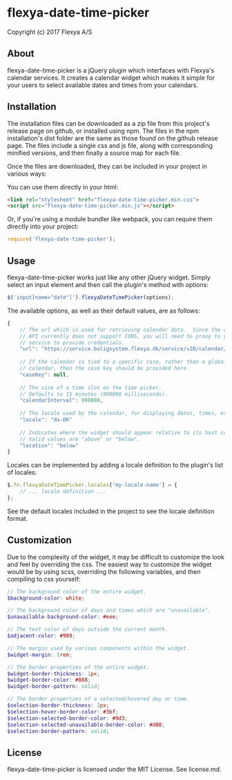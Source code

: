 flexya-date-time-picker
=======================

Copyright (c) 2017 Flexya A/S

About
-----

flexya-date-time-picker is a jQuery plugin which interfaces with Flexya's calendar services. It
creates a calendar widget which makes it simple for your users to select available dates and times
from your calendars.

Installation
------------

The installation files can be downloaded as a zip file from this project's release page on github,
or installed using npm.  The files in the npm installation's dist folder are the same as those
found on the github release page.  The files include a single css and js file, along with
corresponding minified versions, and then finally a source map for each file.

Once the files are downloaded, they can be included in your project in various ways:

You can use them directly in your html:

```html
<link rel="stylesheet" href="flexya-date-time-picker.min.css">
<script src="flexya-date-time-picker.min.js"></script>
```

Or, if you're using a module bundler like webpack, you can require them directly into your project:

```javascript
require('flexya-date-time-picker');
```

Usage
-----

flexya-date-time-picker works just like any other jQuery widget.  Simply select an input element
and then call the plugin's method with options:

```javascript
$('input[name="date"]').flexyaDateTimePicker(options);
```

The available options, as well as their default values, are as follows:

```javascript
{
	// The url which is used for retrieving calendar data.  Since the calendar
	// API currently does not support CORS, you will need to proxy to your own
	// service to provide credentials.
	"url": "https://service.boligsystem.flexya.dk/service/v20/calendar/list",
	
	// If the calendar is tied to a specific case, rather than a global
	// calendar, then the case key should be provided here.
	"caseKey": null,
	
	// The size of a time slot on the time picker.
	// Defaults to 15 minutes (900000 milliseconds).
	"calendarInterval": 900000,
	
	// The locale used by the calendar, for displaying dates, times, etc.
	"locale": "da-DK"
	
	// Indicates where the widget should appear relative to its host control.
	// Valid values are "above" or "below".
	"location": "below"
}
```

Locales can be implemented by adding a locale definition to the plugin's list of locales:

```javascript
$.fn.flexyaDateTimePicker.locales['my-locale-name'] = {
	// ... locale definition ...
};
```

See the default locales included in the project to see the locale definition format.

Customization
-------------

Due to the complexity of the widget, it may be difficult to customize the look and feel by
overriding the css.  The easiest way to customize the widget would be by using scss, overriding
the following variables, and then compiling to css yourself:

```scss
// The background color of the entire widget.
$background-color: white;

// The background color of days and times which are "unavailable".
$unavailable-background-color: #eee;

// The text color of days outside the current month.
$adjacent-color: #999;

// The margin used by various components within the widget.
$widget-margin: 1rem;

// The border properties of the entire widget.
$widget-border-thickness: 1px;
$widget-border-color: #888;
$widget-border-pattern: solid;

// The border properties of a selected/hovered day or time.
$selection-border-thickness: 2px;
$selection-hover-border-color: #3bf;
$selection-selected-border-color: #9d3;
$selection-selected-unavailable-border-color: #d88;
$selection-border-pattern: solid;
```

License
-------

flexya-date-time-picker is licensed under the MIT License.  See license.md.
